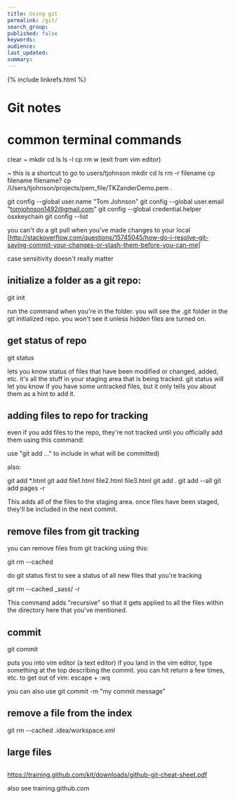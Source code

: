 ```yaml
---
title: Using git  
permalink: /git/
search_group: 
published: false
keywords: 
audience: 
last_updated: 
summary: 
---
```

{% include linkrefs.html %} 

# Git notes

# common terminal commands

clear
~
mkdir
cd
ls
ls -l
cp
rm 
w (exit from vim editor)

~ this is a shortcut to go to users/tjohnson
mkdir
cd
ls
rm -r filename
cp filename filename?
cp /Users/tjohnson/projects/pem_file/TKZanderDemo.pem .

git config --global user.name "Tom Johnson"
git config --global user.email "tomjohnson1492@gmail.com"
git config --global credential.helper osxkeychain
git config --list

you can't do a git pull when you've made changes to your local
[http://stackoverflow.com/questions/15745045/how-do-i-resolve-git-saying-commit-your-changes-or-stash-them-before-you-can-me]

case sensitivity doesn't really matter

## initialize a folder as a git repo:

git init 

run the command when you're in the folder.
you will see the .git folder in the git initialized repo. you won't see it unless hidden files are turned on.

## get status of repo
git status

lets you know status of files that have been modified or changed, added, etc. it's all the stuff in your staging area that is being tracked. git status will let you know if you have some untracked files, but it only tells you about them as a hint to add it.

## adding files to repo for tracking
even if you add files to the repo, they're not tracked until you officially add them using this command:

use "git add <file>..." to include in what will be committed)

also:

git add *.html
git add file1.html file2.html file3.html
git add .
git add --all
git add pages -r

This adds all of the files to the staging area. once files have been staged, they'll be included in the next commit.

## remove files from git tracking
you can remove files from git tracking using this:

git rm --cached <file>

do git status first to see a status of all new files that you're tracking

git rm --cached _sass/ -r

This command adds "recursive" so that it gets applied to all the files within the directory here that you've mentioned.

## commit

git commit

puts you into vim editor (a text editor)
if you land in the vim editor, type something at the top describing the commit. you can hit return a few times, etc.
to get out of vim:
escape + :wq

you can also use 
git commit -m "my commit message"

## remove a file from the index
git rm --cached .idea/workspace.xml

## large files

## 

https://training.github.com/kit/downloads/github-git-cheat-sheet.pdf

also see training.github.com